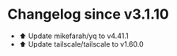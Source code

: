 # Changelog since v3.1.10
- ⬆️ Update mikefarah/yq to v4.41.1 
- ⬆️ Update tailscale/tailscale to v1.60.0 
